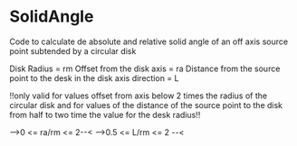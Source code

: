 # SolidAngle
Code to calculate de absolute and relative solid angle of an off axis source point subtended by a circular disk

Disk Radius = rm
Offset from the disk axis = ra
Distance from the source point to the desk in the disk axis direction = L


!!only valid for values offset from axis below 2 times the radius of the circular disk and for values of the distance of the source point to the disk from half to two time the value for the desk radius!! 

-->0 <= ra/rm <= 2--<
-->0.5 <= L/rm <= 2 --<
